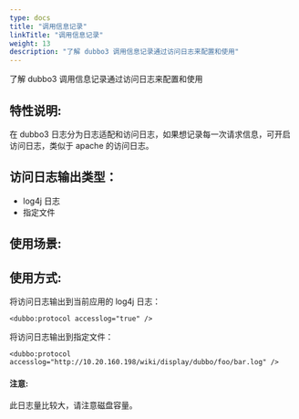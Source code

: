 ```yaml
---
type: docs
title: "调用信息记录"
linkTitle: "调用信息记录"
weight: 13
description: "了解 dubbo3 调用信息记录通过访问日志来配置和使用"
---
```


了解 dubbo3 调用信息记录通过访问日志来配置和使用

## 特性说明:

在 dubbo3 日志分为日志适配和访问日志，如果想记录每一次请求信息，可开启访问日志，类似于 apache 的访问日志。

## 访问日志输出类型：

-   log4j 日志
-   指定文件

## 使用场景:

## 使用方式:

将访问日志输出到当前应用的 log4j 日志：

```
<dubbo:protocol accesslog="true" />
```
将访问日志输出到指定文件：

```
<dubbo:protocol accesslog="http://10.20.160.198/wiki/display/dubbo/foo/bar.log" />
```
#### 注意:

此日志量比较大，请注意磁盘容量。

